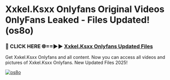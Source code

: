 # Xxkel.Ksxx Onlyfans Original Videos 0nlyFans Leaked - Files Updated! (os8o)

<h3>🔴 CLICK HERE 🌐==►► <a href="https://tinyurl.com/ehrbuxhb" rel="nofollow">Xxkel.Ksxx Onlyfans Updated Files</a></h3>

Get Xxkel.Ksxx Onlyfans and all content. Now you can access all videos and pictures of Xxkel.Ksxx Onlyfans. New Updated Files 2025!

[![os8o](https://i.imgur.com/lVYEuWS.gif)](https://tinyurl.com/ehrbuxhb)
